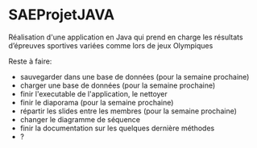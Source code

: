 # SAEProjetJAVA
Réalisation d'une application en Java qui prend en charge les résultats d’épreuves sportives variées comme lors de jeux Olympiques

Reste à faire:
- sauvegarder dans une base de données (pour la semaine prochaine)
- charger une base de données (pour la semaine prochaine)
- finir l'executable de l'application, le nettoyer
- finir le diaporama (pour la semaine prochaine)
- répartir les slides entre les membres (pour la semaine prochaine)
- changer le diagramme de séquence
- finir la documentation sur les quelques dernière méthodes
- ?
